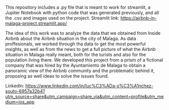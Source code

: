 This repository includes a .py file that is meant to work for streamlit, a Jupiter Notebook with python code that was generated previously, and all the .csv and images used on the project.
Streamlit link: https://airbnb-in-malaga-project.streamlit.app/

The idea of this work was to analyze the data that we obtained from Inside Airbnb about the Airbnb situation in the city of Malaga. As data proffesionals, we worked through tha data to get the most powerful insights, as well as from the news to get a full picture of what the Airbnb situation in Malaga really meant, both for the turists and also for the population living there. We developed this project from a prism of a fictional company that was hired by the Ayuntamiento de Malaga to obtain a panoramic view of the Airbnb community and the problematic behind it, proposing as well ideas to solve the issues found.

LinkedIn: https://www.linkedin.com/in/luc%C3%ADa-s%C3%A1nchez-souto-6957a32b4?utm_source=share&utm_campaign=share_via&utm_content=profile&utm_medium=ios_app